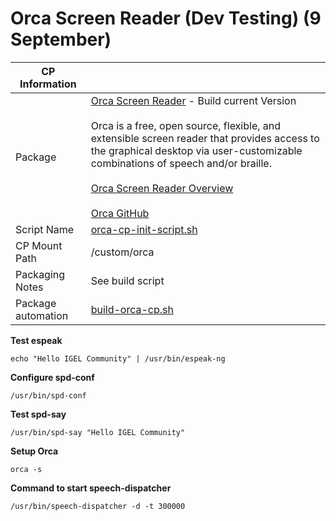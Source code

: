 # Orca Screen Reader (Dev Testing) (9 September)

|  CP Information |            |
|--------------------|------------|
| Package | [Orca Screen Reader](https://wiki.gnome.org/action/show/Projects/Orca?action=show&redirect=Orca) - Build current Version <br /><br /> Orca is a free, open source, flexible, and extensible screen reader that provides access to the graphical desktop via user-customizable combinations of speech and/or braille. <br /><br /> [Orca Screen Reader Overview](https://techblog.wikimedia.org/2020/07/02/an-orca-screen-reader-tutorial/) <br /><br /> [Orca GitHub](https://github.com/GNOME/orca) |
| Script Name | [orca-cp-init-script.sh](orca-cp-init-script.sh) |
| CP Mount Path | /custom/orca |
| Packaging Notes | See build script |
| Package automation | [build-orca-cp.sh](build/build-orca-cp.sh) |

**Test espeak**

```{test espeak}
echo "Hello IGEL Community" | /usr/bin/espeak-ng
  ```

**Configure spd-conf**  

```{configure spd-conf}
/usr/bin/spd-conf
  ```

**Test spd-say**

```{test spd-say}  
/usr/bin/spd-say "Hello IGEL Community"
  ```

**Setup Orca**

```{setup orca}  
orca -s
  ```

**Command to start speech-dispatcher**

```{start}
/usr/bin/speech-dispatcher -d -t 300000
  ```
